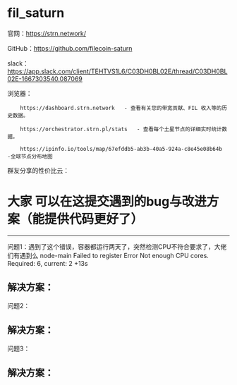 # fil_saturn



官网：https://strn.network/

GitHub：https://github.com/filecoin-saturn

slack：https://app.slack.com/client/TEHTVS1L6/C03DH0BL02E/thread/C03DH0BL02E-1667303540.087069

浏览器：
        
        https://dashboard.strn.network   - 查看有关您的带宽贡献、FIL 收入等的历史数据。

        https://orchestrator.strn.pl/stats   - 查看每个土星节点的详细实时统计数据。
        
        https://ipinfo.io/tools/map/67efddb5-ab3b-40a5-924a-c8e45e08b64b    -全球节点分布地图

群友分享的性价比云：

# 大家 可以在这提交遇到的bug与改进方案（能提供代码更好了）


----------------------------------------------------------------------------
问题1：遇到了这个错误，容器都运行两天了，突然检测CPU不符合要求了，大佬们有遇到么
node-main Failed to register Error Not enough CPU cores. Required: 6, current: 2 +13s

解决方案：
 --------------------------------------------------------------------------
 
 问题2：
 
 解决方案：
 ---------------------------------------------------------------
 
 问题3：
 
 解决方案：
 -------------------------------------------------------------
